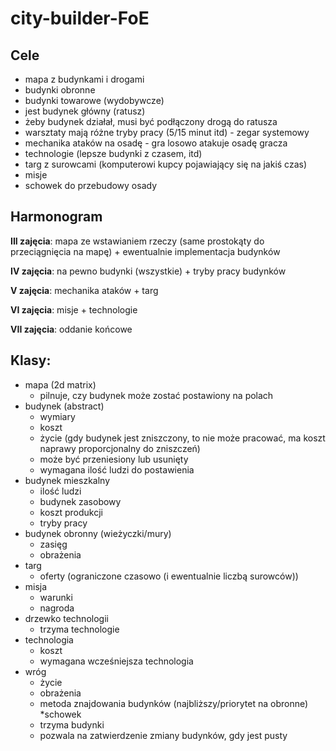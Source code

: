 # city-builder-FoE

## Cele
* mapa z budynkami i drogami
* budynki obronne
* budynki towarowe (wydobywcze)
* jest budynek główny (ratusz)
* żeby budynek działał, musi być podłączony drogą do ratusza
* warsztaty mają różne tryby pracy (5/15 minut itd) - zegar systemowy
* mechanika ataków na osadę - gra losowo atakuje osadę gracza
* technologie (lepsze budynki z czasem, itd)
* targ z surowcami (komputerowi kupcy pojawiający się na jakiś czas)
* misje
* schowek do przebudowy osady

## Harmonogram
**III zajęcia**: mapa ze wstawianiem rzeczy (same prostokąty do przeciągnięcia na mapę) + 
 ewentualnie implementacja budynków

**IV zajęcia**: na pewno budynki (wszystkie) + tryby pracy budynków

**V zajęcia**: mechanika ataków + targ

**VI zajęcia**: misje + technologie

**VII zajęcia**: oddanie końcowe

## Klasy:
* mapa (2d matrix)
  * pilnuje, czy budynek może zostać postawiony na polach
* budynek (abstract)
  * wymiary
  * koszt
  * życie (gdy budynek jest zniszczony, to nie może pracować, ma koszt naprawy proporcjonalny do zniszczeń)
  * może być przeniesiony lub usunięty
  * wymagana ilość ludzi do postawienia
* budynek mieszkalny
  * ilość ludzi
  * budynek zasobowy
  * koszt produkcji
  * tryby pracy
* budynek obronny (wieżyczki/mury)
  * zasięg
  * obrażenia
* targ
  * oferty (ograniczone czasowo (i ewentualnie liczbą surowców))
* misja
  * warunki
  * nagroda
* drzewko technologii
  * trzyma technologie
* technologia
  * koszt
  * wymagana wcześniejsza technologia
* wróg
  * życie
  * obrażenia
  * metoda znajdowania budynków (najbliższy/priorytet na obronne)
*schowek
  * trzyma budynki
  * pozwala na zatwierdzenie zmiany budynków, gdy jest pusty
